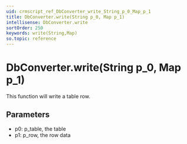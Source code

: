 ```yaml
---
uid: crmscript_ref_DbConverter_write_String_p_0_Map_p_1
title: DbConverter.write(String p_0, Map p_1)
intellisense: DbConverter.write
sortOrder: 250
keywords: write(String,Map)
so.topic: reference
---
```


# DbConverter.write(String p_0, Map p_1)

This function will write a table row.

## Parameters

 - p0: p_table, the table
 - p1: p_row, the row data

